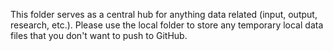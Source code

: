 This folder serves as a central hub for anything data
related (input, output, research, etc.). Please use
the local folder to store any temporary local data
files that you don't want to push to GitHub.

